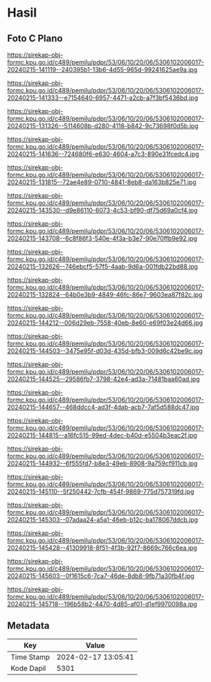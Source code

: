 # Hasil

## Foto C Plano

https://sirekap-obj-formc.kpu.go.id/c489/pemilu/pdpr/53/06/10/20/06/5306102006017-20240215-141119--240395b1-13b6-4d55-965d-99241625ae9a.jpg

https://sirekap-obj-formc.kpu.go.id/c489/pemilu/pdpr/53/06/10/20/06/5306102006017-20240215-141333--e7154640-6957-4471-a2cb-a7f3bf5436bd.jpg

https://sirekap-obj-formc.kpu.go.id/c489/pemilu/pdpr/53/06/10/20/06/5306102006017-20240215-131326--5114608b-d280-4118-b842-9c73698f0d5b.jpg

https://sirekap-obj-formc.kpu.go.id/c489/pemilu/pdpr/53/06/10/20/06/5306102006017-20240215-141636--724680f6-e630-4604-a7c3-890e31fcedc4.jpg

https://sirekap-obj-formc.kpu.go.id/c489/pemilu/pdpr/53/06/10/20/06/5306102006017-20240215-131815--72ae4e89-0710-4841-8eb8-da163b825e71.jpg

https://sirekap-obj-formc.kpu.go.id/c489/pemilu/pdpr/53/06/10/20/06/5306102006017-20240215-143530--d9e86110-6073-4c53-bf90-df75d69a0cf4.jpg

https://sirekap-obj-formc.kpu.go.id/c489/pemilu/pdpr/53/06/10/20/06/5306102006017-20240215-143708--6c8f86f3-540e-4f3a-b3e7-90e70ffb9e92.jpg

https://sirekap-obj-formc.kpu.go.id/c489/pemilu/pdpr/53/06/10/20/06/5306102006017-20240215-132626--746ebcf5-57f5-4aab-9d6a-001fdb22bd88.jpg

https://sirekap-obj-formc.kpu.go.id/c489/pemilu/pdpr/53/06/10/20/06/5306102006017-20240215-132824--64b0e3b9-4849-46fc-86e7-9603ea87f82c.jpg

https://sirekap-obj-formc.kpu.go.id/c489/pemilu/pdpr/53/06/10/20/06/5306102006017-20240215-144212--006d29eb-7558-40eb-8e60-e69f03e24d66.jpg

https://sirekap-obj-formc.kpu.go.id/c489/pemilu/pdpr/53/06/10/20/06/5306102006017-20240215-144503--3475e95f-d03d-435d-bfb3-009d6c42be9c.jpg

https://sirekap-obj-formc.kpu.go.id/c489/pemilu/pdpr/53/06/10/20/06/5306102006017-20240215-144525--29586fb7-3798-42e4-ad3a-71481baa60ad.jpg

https://sirekap-obj-formc.kpu.go.id/c489/pemilu/pdpr/53/06/10/20/06/5306102006017-20240215-144657--468ddcc4-ad3f-4dab-acb7-7af5d588dc47.jpg

https://sirekap-obj-formc.kpu.go.id/c489/pemilu/pdpr/53/06/10/20/06/5306102006017-20240215-144815--a16fc515-99ed-4dec-b40d-e5504b3eac2f.jpg

https://sirekap-obj-formc.kpu.go.id/c489/pemilu/pdpr/53/06/10/20/06/5306102006017-20240215-144932--6f555fd7-b8e3-49eb-8908-9a759cf911cb.jpg

https://sirekap-obj-formc.kpu.go.id/c489/pemilu/pdpr/53/06/10/20/06/5306102006017-20240215-145110--5f250442-7cfb-454f-9869-775d757319fd.jpg

https://sirekap-obj-formc.kpu.go.id/c489/pemilu/pdpr/53/06/10/20/06/5306102006017-20240215-145303--07adaa24-a5a1-46eb-b12c-ba178067ddcb.jpg

https://sirekap-obj-formc.kpu.go.id/c489/pemilu/pdpr/53/06/10/20/06/5306102006017-20240215-145428--41309918-8f51-4f3b-92f7-8669c766c6ea.jpg

https://sirekap-obj-formc.kpu.go.id/c489/pemilu/pdpr/53/06/10/20/06/5306102006017-20240215-145603--0f1615c6-7ca7-46de-8db8-9fb71a30fb4f.jpg

https://sirekap-obj-formc.kpu.go.id/c489/pemilu/pdpr/53/06/10/20/06/5306102006017-20240215-145718--196b58b2-4470-4d85-af01-d1ef9970098a.jpg


## Metadata

| Key        | Value               |
| ---------- | ------------------- |
| Time Stamp | 2024-02-17 13:05:41 |
| Kode Dapil | 5301                |




